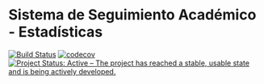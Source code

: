# Sistema de Seguimiento Académico - Estadísticas
[![Build Status](https://travis-ci.org/nachoyegro/seguimiento-academico-ds.svg?branch=master)](https://travis-ci.org/nachoyegro/seguimiento-academico-ds)
[![codecov](https://codecov.io/gh/nachoyegro/seguimiento-academico-ds/branch/master/graph/badge.svg)](https://codecov.io/gh/nachoyegro/seguimiento-academico-ds)
[![Project Status: Active – The project has reached a stable, usable state and is being actively developed.](https://www.repostatus.org/badges/latest/active.svg)](https://www.repostatus.org/#active)